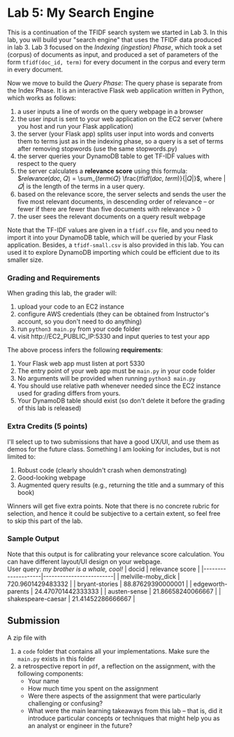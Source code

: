 # Lab 5: My Search Engine

This is a continuation of the TFIDF search system we started in Lab 3. 
In this lab, you will build your "search engine" that uses the TFIDF data produced in lab 3.
Lab 3 focused on the *Indexing (ingestion) Phase*, which took a set (corpus) of documents as input, and produced a set of parameters of the form `tfidf(doc_id, term)` for every document in the corpus and every term in every document.  

Now we move to build the *Query Phase*: 
The query phase is separate from the Index Phase. It is an interactive Flask web application written in Python, which works as follows:
1. a user inputs a line of words on the query webpage in a browser
2. the user input is sent to your web application on the EC2 server (where you host and run your Flask application)
3. the server (your Flask app) splits user input into words and converts them to terms just as in the indexing phase, so a query is a set of terms after removing stopwords (use the same stopwords.py)
4. the server queries your DynamoDB table to get TF-IDF values with respect to the query  
5. the server calculates a **relevance score** using this formula: $𝑟𝑒𝑙𝑒𝑣𝑎𝑛𝑐𝑒(𝑑𝑜𝑐, 𝑄) = \sum_{𝑡𝑒𝑟𝑚∈𝑄} \frac{𝑡𝑓𝑖𝑑𝑓(𝑑𝑜𝑐, 𝑡𝑒𝑟𝑚)}{|𝑄|}$, where $|𝑄|$ is the length of the terms in a user query.
6. based on the relevance score, the server selects and sends the user the five most relevant documents, in descending order of relevance – or fewer if there are fewer than five documents with relevance > 0
7. the user sees the relevant documents on a query result webpage

Note that the TF-IDF values are given in a `tfidf.csv` file, and you need to import it into your DynamoDB table, which will be queried by your Flask application. Besides, a `tfidf-small.csv` is also provided in this lab. You can used it to explore DynamoDB importing which could be efficient due to its smaller size.

### Grading and Requirements
When grading this lab, the grader will:
1. upload your code to an EC2 instance
2. configure AWS credentials (they can be obtained from Instructor's account, so you don't need to do anything)
3. run `python3 main.py` from your code folder
4. visit http://EC2_PUBLIC_IP:5330 and input queries to test your app

The above process infers the following **requirements**:
1. Your Flask web app must listen at port 5330  
2. The entry point of your web app must be `main.py` in your code folder
3. No arguments will be provided when running `python3 main.py`
4. You should use relative path whenever needed since the EC2 instance used for grading differs from yours.
5. Your DynamoDB table should exist (so don't delete it before the grading of this lab is released)

### Extra Credits (5 points)
I'll select up to two submissions that have a good UX/UI, and use them as demos for the future class. 
Something I am looking for includes, but is not limited to:
1. Robust code (clearly shouldn't crash when demonstrating)
2. Good-looking webpage
3. Augmented query results (e.g., returning the title and a summary of this book)

Winners will get five extra points. 
Note that there is no concrete rubric for selection, and hence it could be subjective to a certain extent, so feel free to skip this part of the lab. 

### Sample Output 
Note that this output is for calibrating your relevance score calculation. 
You can have different layout/UI design on your webpage.  
User query: *my brother is a whale, cool!*
| docid              | relevance score         |
|--------------------|-------------------------|
| melville-moby_dick | 720.9601429483332        |
| bryant-stories     | 88.87629390000001        |
| edgeworth-parents  | 24.470701442333333       |
| austen-sense       | 21.86658240066667        |
| shakespeare-caesar | 21.41452286666667        |


## Submission
A zip file with  
  1. a `code` folder that contains all your implementations. Make sure the `main.py` exists in this folder
  2. a retrospective report in `pdf`, a reflection on the assignment, with the following components:  
      - Your name   
      - How much time you spent on the assignment   
      - Were there aspects of the assignment that were particularly challenging or confusing?   
      - What were the main learning takeaways from this lab – that is, did it introduce 
         particular concepts or techniques that might help you as an analyst or engineer 
         in the future?
